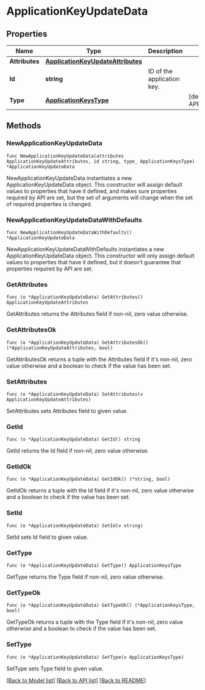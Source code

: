 # ApplicationKeyUpdateData

## Properties

Name | Type | Description | Notes
---- | ---- | ----------- | ------
**Attributes** | [**ApplicationKeyUpdateAttributes**](ApplicationKeyUpdateAttributes.md) |  | 
**Id** | **string** | ID of the application key. | 
**Type** | [**ApplicationKeysType**](ApplicationKeysType.md) |  | [default to APPLICATIONKEYSTYPE_APPLICATION_KEYS]

## Methods

### NewApplicationKeyUpdateData

`func NewApplicationKeyUpdateData(attributes ApplicationKeyUpdateAttributes, id string, type_ ApplicationKeysType) *ApplicationKeyUpdateData`

NewApplicationKeyUpdateData instantiates a new ApplicationKeyUpdateData object.
This constructor will assign default values to properties that have it defined,
and makes sure properties required by API are set, but the set of arguments
will change when the set of required properties is changed.

### NewApplicationKeyUpdateDataWithDefaults

`func NewApplicationKeyUpdateDataWithDefaults() *ApplicationKeyUpdateData`

NewApplicationKeyUpdateDataWithDefaults instantiates a new ApplicationKeyUpdateData object.
This constructor will only assign default values to properties that have it defined,
but it doesn't guarantee that properties required by API are set.

### GetAttributes

`func (o *ApplicationKeyUpdateData) GetAttributes() ApplicationKeyUpdateAttributes`

GetAttributes returns the Attributes field if non-nil, zero value otherwise.

### GetAttributesOk

`func (o *ApplicationKeyUpdateData) GetAttributesOk() (*ApplicationKeyUpdateAttributes, bool)`

GetAttributesOk returns a tuple with the Attributes field if it's non-nil, zero value otherwise
and a boolean to check if the value has been set.

### SetAttributes

`func (o *ApplicationKeyUpdateData) SetAttributes(v ApplicationKeyUpdateAttributes)`

SetAttributes sets Attributes field to given value.


### GetId

`func (o *ApplicationKeyUpdateData) GetId() string`

GetId returns the Id field if non-nil, zero value otherwise.

### GetIdOk

`func (o *ApplicationKeyUpdateData) GetIdOk() (*string, bool)`

GetIdOk returns a tuple with the Id field if it's non-nil, zero value otherwise
and a boolean to check if the value has been set.

### SetId

`func (o *ApplicationKeyUpdateData) SetId(v string)`

SetId sets Id field to given value.


### GetType

`func (o *ApplicationKeyUpdateData) GetType() ApplicationKeysType`

GetType returns the Type field if non-nil, zero value otherwise.

### GetTypeOk

`func (o *ApplicationKeyUpdateData) GetTypeOk() (*ApplicationKeysType, bool)`

GetTypeOk returns a tuple with the Type field if it's non-nil, zero value otherwise
and a boolean to check if the value has been set.

### SetType

`func (o *ApplicationKeyUpdateData) SetType(v ApplicationKeysType)`

SetType sets Type field to given value.



[[Back to Model list]](../README.md#documentation-for-models) [[Back to API list]](../README.md#documentation-for-api-endpoints) [[Back to README]](../README.md)


